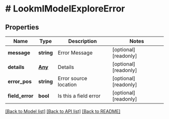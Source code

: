 # # LookmlModelExploreError

## Properties

Name | Type | Description | Notes
------------ | ------------- | ------------- | -------------
**message** | **string** | Error Message | [optional] [readonly]
**details** | [**Any**](Any.md) | Details | [optional] [readonly]
**error_pos** | **string** | Error source location | [optional] [readonly]
**field_error** | **bool** | Is this a field error | [optional] [readonly]

[[Back to Model list]](../../README.md#models) [[Back to API list]](../../README.md#endpoints) [[Back to README]](../../README.md)
